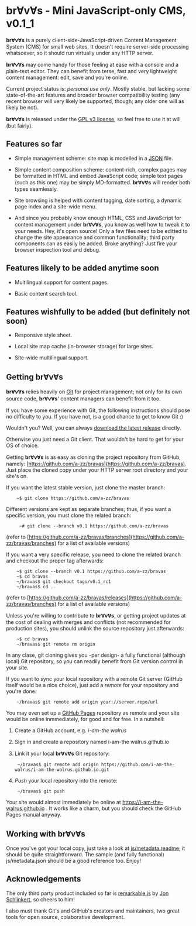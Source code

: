 
# brⱯvⱯs - Mini JavaScript-only CMS, v0.1_1

**brⱯvⱯs** is a purely client-side-JavaScript-driven Content Management System
(CMS) for small web sites. It doesn't require server-side processing whatsoever,
so it should run virtually under any HTTP server.

**brⱯvⱯs** may come handy for those feeling at ease with a console and a
plain-text editor. They can benefit from terse, fast and very lightweight
content management: edit, save and you're online.

Current project status is: _personal use only_. Mostly stable, but lacking 
some state-of-the-art features and broader browser compatibility
testing (any recent browser will very likely be supported, though; any older one
will as likely be not).

**brⱯvⱯs** is released under the [GPL v3 license](https://www.gnu.org/licenses/gpl-3.0.en.html), 
so feel free to use it at will (but fairly).

## Features so far

* Simple management scheme: site map is modelled in a [JSON](https://www.json.org/)
    file.

* Simple content composition scheme: content-rich, complex pages may be
    formatted in HTML and embed JavaScript code; simple text pages (such as this one)
    may be simply MD-formatted. **brⱯvⱯs** will render both types seamlessly.

* Site browsing is helped with content tagging, date sorting, a dynamic page
    index and a site-wide menu.

* And since you probably know enough HTML, CSS and JavaScript for content
    management under **brⱯvⱯs**, you know as well how to tweak it to your needs.
    Hey, it's open source! Only a few files need to be editted to change the site
    appearance and common functionality; third party components can as easily
    be added. Broke anything? Just fire your browser inspection tool and
    debug.

## Features likely to be added anytime soon

* Multilingual support for content pages.

* Basic content search tool.

## Features wishfully to be added (but definitely not soon)

* Responsive style sheet.

* Local site map cache (in-browser storage) for large sites.

* Site-wide multilingual support.

## Getting brⱯvⱯs

**brⱯvⱯs** relies heavily on [Git](https://git-scm.com/) for project management; not only for 
its own source code, **brⱯvⱯs**' content managers can benefit from it too.

If you have some experience with Git, the following instructions should pose no difficulty to
you. If you have not, is a good chance to get to know Git :)

Wouldn't you? Well, you can always [download the latest release](https://github.com/a-zz/bravas/releases/latest)
directly.

Otherwise you just need a Git client. That wouldn't be hard to get for your OS of choice.

Getting  **brⱯvⱯs** is as easy as cloning the project repository from GitHub, namely: 
[https://github.com/a-zz/bravas](https://github.com/a-zz/bravas). Just place the cloned copy 
under your HTTP server root directory and your site's on.

If you want the latest stable version, just clone the master branch:

        ~$ git clone https://github.com/a-zz/bravas

Different versions are kept as separate branches; thus, if you want a specific version, you must
clone the related branch:

         ~# git clone --branch v0.1 https://github.com/a-zz/bravas
        
(refer to [https://github.com/a-zz/bravas/branches](https://github.com/a-zz/bravas/branches) 
for a list of available versions)

If you want a very specific release, you need to clone the related branch and checkout the proper
tag afterwards:

        ~$ git clone --branch v0.1 https://github.com/a-zz/bravas
        ~$ cd bravas
        ~/bravas$ git checkout tags/v0.1_rc1
        ~/bravas$ cd ..

(refer to [https://github.com/a-zz/bravas/releases](https://github.com/a-zz/bravas/branches) 
for a list of available versions)        
        
Unless you're willing to contribute to **brⱯvⱯs**, or getting project updates at the cost of dealing
with merges and conflicts (not recommended for production sites), you should unlink the source 
repository just afterwards:

        ~$ cd bravas
        ~/bravas$ git remote rm origin
        
In any clase, git cloning gives you -per design- a fully functional (although local) Git repository, so you can
readily benefit from Git version control in your site.

If you want to sync your local repository with a remote Git server (GitHub itself would be a
nice choice), just add a _remote_ for your repository and you're done:

        ~/bravas$ git remote add origin your://server.repo/url
    
You may even set up a [GitHub Pages](https://pages.github.com/) repository as remote and your site
would be online inmmediately, for good and for free. In a nutshell:

1. Create a GitHub account, e.g. _i-am-the walrus_

2. Sign in and create a repository named i-am-the walrus.github.io

3. Link it your local **brⱯvⱯs** Git repository:

        ~/bravas$ git remote add origin https://github.com/i-am-the-walrus/i-am-the-walrus.github.io.git
        
4. _Push_ your local repository into the remote:

        ~/bravas$ git push 

Your site would almost immediately be online at https://i-am-the-walrus.github.io . It works like a charm,
but you should check the GitHub Pages manual anyway.
        
## Working with brⱯvⱯs

Once you've got your local copy, just take a look at [js/metadata.readme](js/metadata.readme); it 
should be quite straightforward. The sample (and fully functional) js/metadata.json should be a good 
reference too. Enjoy!

## Acknowledgements
The only third party product included so far is [remarkable.js](https://github.com/jonschlinkert/remarkable) by
[Jon Schlinkert](https://github.com/jonschlinkert), so cheers to him!

I also must thank Git's and GitHub's creators and maintainers, two great tools for open source, colaborative development.
